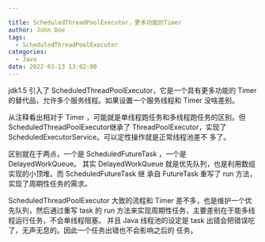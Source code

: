 ```yaml
---

title: ScheduledThreadPoolExecutor，更多功能的Timer
author: John Doe
tags:
  - ScheduledThreadPoolExecutor
categories:
  - Java
date: 2022-03-13 13:02:00
---
```




jdk1.5 引入了 ScheduledThreadPoolExecutor，它是一个具有更多功能的 Timer 的替代品，允许多个服务线程。如果设置一个服务线程和 Timer 没啥差别。


从注释看出相对于 Timer ，可能就是单线程跑任务和多线程跑任务的区别。但ScheduledThreadPoolExecutor继承了 ThreadPoolExecutor，实现了 ScheduledExecutorService。可以定性操作就是正常线程池差不
多了。

区别就在于两点，一个是 ScheduledFutureTask ，一个是 DelayedWorkQueue。
其实 DelayedWorkQueue 就是优先队列，也是利用数组实现的小顶堆。而 ScheduledFutureTask 继
承自 FutureTask 重写了 run 方法，实现了周期性任务的需求。

ScheduledThreadPoolExecutor 大致的流程和 Timer 差不多，也是维护一个优先队列，然后通过重写
task 的 run 方法来实现周期性任务，主要差别在于能多线程运行任务，不会单线程阻塞。
并且 Java 线程池的设定是 task 出错会把错误吃了，无声无息的。因此一个任务出错也不会影响之后的
任务。